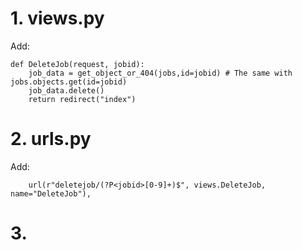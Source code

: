 # 1. views.py
Add:
```
def DeleteJob(request, jobid):
    job_data = get_object_or_404(jobs,id=jobid) # The same with jobs.objects.get(id=jobid)
    job_data.delete()
    return redirect("index")
```

# 2. urls.py
Add:
```
    url(r"deletejob/(?P<jobid>[0-9]+)$", views.DeleteJob, name="DeleteJob"),
```

# 3. 
